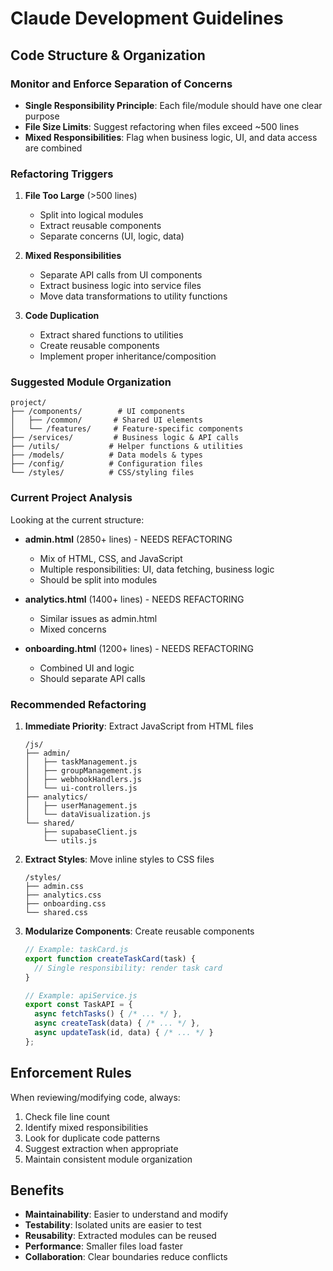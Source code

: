 # Claude Development Guidelines

## Code Structure & Organization

### Monitor and Enforce Separation of Concerns
- **Single Responsibility Principle**: Each file/module should have one clear purpose
- **File Size Limits**: Suggest refactoring when files exceed ~500 lines
- **Mixed Responsibilities**: Flag when business logic, UI, and data access are combined

### Refactoring Triggers
1. **File Too Large** (>500 lines)
   - Split into logical modules
   - Extract reusable components
   - Separate concerns (UI, logic, data)

2. **Mixed Responsibilities**
   - Separate API calls from UI components
   - Extract business logic into service files
   - Move data transformations to utility functions

3. **Code Duplication**
   - Extract shared functions to utilities
   - Create reusable components
   - Implement proper inheritance/composition

### Suggested Module Organization

```
project/
├── /components/        # UI components
│   ├── /common/       # Shared UI elements
│   └── /features/     # Feature-specific components
├── /services/         # Business logic & API calls
├── /utils/           # Helper functions & utilities
├── /models/          # Data models & types
├── /config/          # Configuration files
└── /styles/          # CSS/styling files
```

### Current Project Analysis

Looking at the current structure:
- **admin.html** (2850+ lines) - NEEDS REFACTORING
  - Mix of HTML, CSS, and JavaScript
  - Multiple responsibilities: UI, data fetching, business logic
  - Should be split into modules

- **analytics.html** (1400+ lines) - NEEDS REFACTORING
  - Similar issues as admin.html
  - Mixed concerns

- **onboarding.html** (1200+ lines) - NEEDS REFACTORING
  - Combined UI and logic
  - Should separate API calls

### Recommended Refactoring

1. **Immediate Priority**: Extract JavaScript from HTML files
   ```
   /js/
   ├── admin/
   │   ├── taskManagement.js
   │   ├── groupManagement.js
   │   ├── webhookHandlers.js
   │   └── ui-controllers.js
   ├── analytics/
   │   ├── userManagement.js
   │   └── dataVisualization.js
   └── shared/
       ├── supabaseClient.js
       └── utils.js
   ```

2. **Extract Styles**: Move inline styles to CSS files
   ```
   /styles/
   ├── admin.css
   ├── analytics.css
   ├── onboarding.css
   └── shared.css
   ```

3. **Modularize Components**: Create reusable components
   ```javascript
   // Example: taskCard.js
   export function createTaskCard(task) {
     // Single responsibility: render task card
   }
   
   // Example: apiService.js
   export const TaskAPI = {
     async fetchTasks() { /* ... */ },
     async createTask(data) { /* ... */ },
     async updateTask(id, data) { /* ... */ }
   };
   ```

## Enforcement Rules

When reviewing/modifying code, always:
1. Check file line count
2. Identify mixed responsibilities
3. Look for duplicate code patterns
4. Suggest extraction when appropriate
5. Maintain consistent module organization

## Benefits
- **Maintainability**: Easier to understand and modify
- **Testability**: Isolated units are easier to test
- **Reusability**: Extracted modules can be reused
- **Performance**: Smaller files load faster
- **Collaboration**: Clear boundaries reduce conflicts